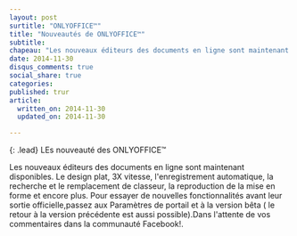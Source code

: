 ```yaml
---
layout: post
surtitle: "ONLYOFFICE™"
title: "Nouveautés de ONLYOFFICE™"
subtitle:
chapeau: "Les nouveaux éditeurs des documents en ligne sont maintenant disponibles et utilisable en passant l'application en version beta"
date: 2014-11-30
disqus_comments: true
social_share: true
categories:
published: trur
article:
  written_on: 2014-11-30
  updated_on: 2014-11-30

---
```


{: .lead}
LEs nouveauté des ONLYOFFICE™

Les nouveaux éditeurs des documents en ligne sont maintenant disponibles. Le design plat, 3X vitesse, l'enregistrement automatique, la recherche et le remplacement de classeur, la reproduction de la mise en forme et encore plus. Pour essayer de nouvelles fonctionnalités avant leur sortie officielle,passez aux Paramètres de portail et à la version bêta ( le retour à la version précédente est aussi possible).Dans l'attente de vos commentaires dans la communauté Facebook!.
